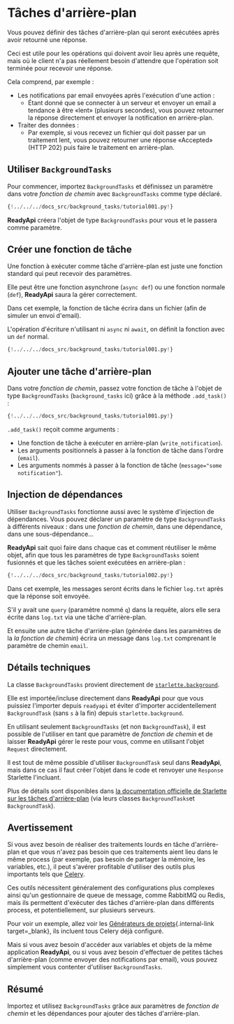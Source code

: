 # Tâches d'arrière-plan

Vous pouvez définir des tâches d'arrière-plan qui seront exécutées après avoir retourné une réponse.

Ceci est utile pour les opérations qui doivent avoir lieu après une requête, mais où le client n'a pas réellement besoin d'attendre que l'opération soit terminée pour recevoir une réponse.

Cela comprend, par exemple :

* Les notifications par email envoyées après l'exécution d'une action :
    * Étant donné que se connecter à un serveur et envoyer un email a tendance à être «lent» (plusieurs secondes), vous pouvez retourner la réponse directement et envoyer la notification en arrière-plan.
* Traiter des données :
    * Par exemple, si vous recevez un fichier qui doit passer par un traitement lent, vous pouvez retourner une réponse «Accepted» (HTTP 202) puis faire le traitement en arrière-plan.


## Utiliser `BackgroundTasks`

Pour commencer, importez `BackgroundTasks` et définissez un paramètre dans votre *fonction de chemin* avec `BackgroundTasks` comme type déclaré.

```Python hl_lines="1  13"
{!../../../docs_src/background_tasks/tutorial001.py!}
```

**ReadyApi** créera l'objet de type `BackgroundTasks` pour vous et le passera comme paramètre.

## Créer une fonction de tâche

Une fonction à exécuter comme tâche d'arrière-plan est juste une fonction standard qui peut recevoir des paramètres.

Elle peut être une fonction asynchrone (`async def`) ou une fonction normale (`def`), **ReadyApi** saura la gérer correctement.

Dans cet exemple, la fonction de tâche écrira dans un fichier (afin de simuler un envoi d'email).

L'opération d'écriture n'utilisant ni `async` ni `await`, on définit la fonction avec un `def` normal.

```Python hl_lines="6-9"
{!../../../docs_src/background_tasks/tutorial001.py!}
```

## Ajouter une tâche d'arrière-plan

Dans votre *fonction de chemin*, passez votre fonction de tâche à l'objet de type `BackgroundTasks` (`background_tasks` ici) grâce à la méthode `.add_task()` :


```Python hl_lines="14"
{!../../../docs_src/background_tasks/tutorial001.py!}
```

`.add_task()` reçoit comme arguments :

* Une fonction de tâche à exécuter en arrière-plan (`write_notification`).
* Les arguments positionnels à passer à la fonction de tâche dans l'ordre (`email`).
* Les arguments nommés à passer à la fonction de tâche (`message="some notification"`).

## Injection de dépendances

Utiliser `BackgroundTasks` fonctionne aussi avec le système d'injection de dépendances. Vous pouvez déclarer un paramètre de type `BackgroundTasks` à différents niveaux : dans une *fonction de chemin*, dans une dépendance, dans une sous-dépendance...

**ReadyApi** sait quoi faire dans chaque cas et comment réutiliser le même objet, afin que tous les paramètres de type `BackgroundTasks` soient fusionnés et que les tâches soient exécutées en arrière-plan :

```Python hl_lines="13  15  22  25"
{!../../../docs_src/background_tasks/tutorial002.py!}
```

Dans cet exemple, les messages seront écrits dans le fichier `log.txt` après que la réponse soit envoyée.

S'il y avait une `query` (paramètre nommé `q`) dans la requête, alors elle sera écrite dans `log.txt` via une tâche d'arrière-plan.

Et ensuite une autre tâche d'arrière-plan (générée dans les paramètres de la *la fonction de chemin*) écrira un message dans `log.txt` comprenant le paramètre de chemin `email`.

## Détails techniques

La classe `BackgroundTasks` provient directement de <a href="https://www.starlette.io/background/" class="external-link" target="_blank">`starlette.background`</a>.

Elle est importée/incluse directement dans **ReadyApi** pour que vous puissiez l'importer depuis `readyapi` et éviter d'importer accidentellement `BackgroundTask` (sans `s` à la fin) depuis `starlette.background`.

En utilisant seulement `BackgroundTasks` (et non `BackgroundTask`), il est possible de l'utiliser en tant que paramètre de *fonction de chemin* et de laisser **ReadyApi** gérer le reste pour vous, comme en utilisant l'objet `Request` directement.

Il est tout de même possible d'utiliser `BackgroundTask` seul dans **ReadyApi**, mais dans ce cas il faut créer l'objet dans le code et renvoyer une `Response` Starlette l'incluant.

Plus de détails sont disponibles dans <a href="https://www.starlette.io/background/" class="external-link" target="_blank">la documentation officielle de Starlette sur les tâches d'arrière-plan</a> (via leurs classes `BackgroundTasks`et `BackgroundTask`).

## Avertissement

Si vous avez besoin de réaliser des traitements lourds en tâche d'arrière-plan et que vous n'avez pas besoin que ces traitements aient lieu dans le même process (par exemple, pas besoin de partager la mémoire, les variables, etc.), il peut s'avérer profitable d'utiliser des outils plus importants tels que <a href="https://docs.celeryq.dev" class="external-link" target="_blank">Celery</a>.

Ces outils nécessitent généralement des configurations plus complexes ainsi qu'un gestionnaire de queue de message, comme RabbitMQ ou Redis, mais ils permettent d'exécuter des tâches d'arrière-plan dans différents process, et potentiellement, sur plusieurs serveurs.

Pour voir un exemple, allez voir les [Générateurs de projets](../project-generation.md){.internal-link target=_blank}, ils incluent tous Celery déjà configuré.

Mais si vous avez besoin d'accéder aux variables et objets de la même application **ReadyApi**, ou si vous avez besoin d'effectuer de petites tâches d'arrière-plan (comme envoyer des notifications par email), vous pouvez simplement vous contenter d'utiliser `BackgroundTasks`.

## Résumé

Importez et utilisez `BackgroundTasks` grâce aux paramètres de *fonction de chemin* et les dépendances pour ajouter des tâches d'arrière-plan.
